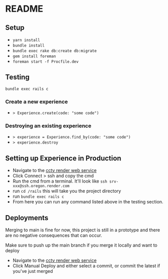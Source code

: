 # README

## Setup

* `yarn install`
* `bundle install`
* `bundle exec rake db:create db:migrate`
* `gem install foreman`
* `foreman start -f Procfile.dev`

## Testing

`bundle exec rails c`

### Create a new experience

* `> Experience.create(code: "some code")`

### Destroying an existing experience

* `> experience = Experience.find_by(code: "some code")`
* `> experience.destroy`

## Setting up Experience in Production

* Navigate to the [cctv render web service](https://dashboard.render.com/web/srv-d2tep43uibrs73entts0)
* Click Connect > ssh and copy the cmd
* Run the cmd from a terminal. It'll look like `ssh srv-xxx@ssh.oregon.render.com`
* run `cd /rails` this will take you the project directory
* run `bundle exec rails c`
* From here you can run any command listed above in the testing section.

## Deployments

Merging to main is fine for now, this project is still in a prototype and there are no negative consequences that can occur.

Make sure to push up the main branch if you merge it locally and want to deploy

* Navigate to the [cctv render web service](https://dashboard.render.com/web/srv-d2tep43uibrs73entts0)
* Click Manual Deploy and either select a commit, or commit the latest if you've just merged
